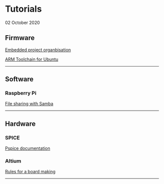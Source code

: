 # Tutorials
02 October 2020

## Firmware

[Embedded project organbisation](project_structure.html)

[ARM Toolchain for Ubuntu](arm_toolchain_ubuntu.html)

_ _ _

## Software

### Raspberry Pi

[File sharing with Samba](Samba.html)

_ _ _

## Hardware

### SPICE

[Pspice documentation](https://stuffle.website/references/PSpice_help/)

### Altium

[Rules for a board making](CAO_rules.html)

_ _ _